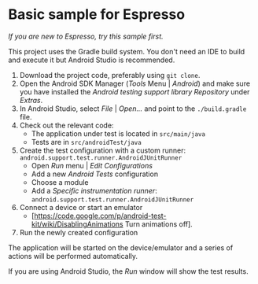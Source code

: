 # Basic sample for Espresso

*If you are new to Espresso, try this sample first.*

This project uses the Gradle build system. You don't need an IDE to build and execute it but Android Studio is recommended.

1. Download the project code, preferably using `git clone`.
1. Open the Android SDK Manager (*Tools* Menu | *Android*) and make sure you have installed the *Android testing support library Repository* under *Extras*.
1. In Android Studio, select *File* | *Open...* and point to the `./build.gradle` file.
1. Check out the relevant code:
    * The application under test is located in `src/main/java`
    * Tests are in `src/androidTest/java`
1. Create the test configuration with a custom runner: `android.support.test.runner.AndroidJUnitRunner`
    * Open *Run* menu | *Edit Configurations*
    * Add a new *Android Tests* configuration
    * Choose a module
    * Add a *Specific instrumentation runner*: `android.support.test.runner.AndroidJUnitRunner`
1. Connect a device or start an emulator
    * [https://code.google.com/p/android-test-kit/wiki/DisablingAnimations Turn animations off].
1. Run the newly created configuration

The application will be started on the device/emulator and a series of actions will be performed automatically.

If you are using Android Studio, the *Run* window will show the test results.
